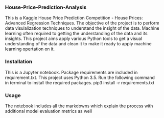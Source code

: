 ### House-Price-Prediction-Analysis
This is a Kaggle House Price Prediction Competition - House Prices: Advanced Regression Techniques. The objective of the project is to perform data visulalization techniques to understand the insight of the data. Machine learning often required to getting the understanding of the data and its insights. This project aims apply various Python tools to get a visual understanding of the data and clean it to make it ready to apply machine learning opertation on it.

### Installation
This is a Jupyter notebook. Package requirements are included in requirement.txt. This project uses Python 3.5. Run the following command in terminal to install the required packages. pip3 install -r requirements.txt

### Usage
The notebook includes all the markdowns which explain the process with additional model evaluation metrics as well
